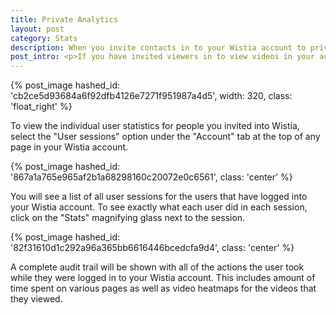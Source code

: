 ```yaml
---
title: Private Analytics
layout: post
category: Stats
description: When you invite contacts in to your Wistia account to privately watch your videos, we also track their viewing behavior. View all of the activity/statistics for each time they log in.
post_intro: <p>If you have invited viewers in to view videos in your account through the <a href="/doc/private-sharing">Private Sharing</a> workflow, their analytics will show up in the Private Sessions area of your account.  To view these viewing sessions, follow the directions below!</p>
---
```


{% post_image hashed_id: 'cb2ce5d93684a6f92dfb4126e7271f951987a4d5', width: 320, class: 'float_right' %}

To view the individual user statistics for people you invited into Wistia, select the "User sessions" option under the "Account" tab at the top of any page in your Wistia account.

{% post_image hashed_id: '867a1a765e965af2b1a68298160c20072e0c6561', class: 'center' %}

You will see a list of all user sessions for the users that have logged into your Wistia account.  To see exactly what each user did in each session, click on the "Stats" magnifying glass next to the session.

{% post_image hashed_id: '82f31610d1c292a96a365bb6616446bcedcfa9d4', class: 'center' %}

A complete audit trail will be shown with all of the actions the user took while they were logged in to your Wistia account.  This includes amount of time spent on various pages as well as video heatmaps for the videos that they viewed.
